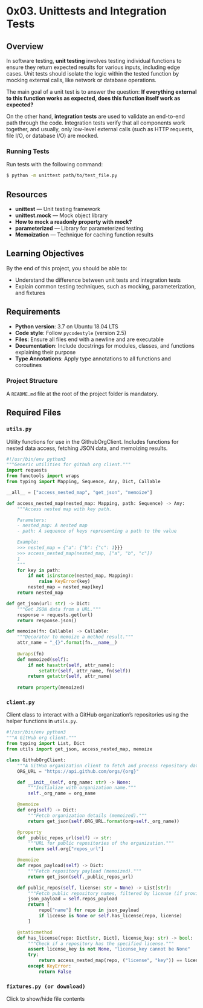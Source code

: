# 0x03. Unittests and Integration Tests

## Overview

In software testing, **unit testing** involves testing individual functions to ensure they return expected results for various inputs, including edge cases. Unit tests should isolate the logic within the tested function by mocking external calls, like network or database operations.

The main goal of a unit test is to answer the question: **If everything external to this function works as expected, does this function itself work as expected?**

On the other hand, **integration tests** are used to validate an end-to-end path through the code. Integration tests verify that all components work together, and usually, only low-level external calls (such as HTTP requests, file I/O, or database I/O) are mocked.

### Running Tests

Run tests with the following command:
```bash
$ python -m unittest path/to/test_file.py
```

## Resources
- **unittest** — Unit testing framework
- **unittest.mock** — Mock object library
- **How to mock a readonly property with mock?**
- **parameterized** — Library for parameterized testing
- **Memoization** — Technique for caching function results

## Learning Objectives

By the end of this project, you should be able to:
- Understand the difference between unit tests and integration tests
- Explain common testing techniques, such as mocking, parameterization, and fixtures

## Requirements
- **Python version**: 3.7 on Ubuntu 18.04 LTS
- **Code style**: Follow `pycodestyle` (version 2.5)
- **Files**: Ensure all files end with a newline and are executable
- **Documentation**: Include docstrings for modules, classes, and functions explaining their purpose
- **Type Annotations**: Apply type annotations to all functions and coroutines

### Project Structure

A `README.md` file at the root of the project folder is mandatory.

## Required Files

### `utils.py`
Utility functions for use in the GithubOrgClient. Includes functions for nested data access, fetching JSON data, and memoizing results.

```python
#!/usr/bin/env python3
"""Generic utilities for github org client."""
import requests
from functools import wraps
from typing import Mapping, Sequence, Any, Dict, Callable

__all__ = ["access_nested_map", "get_json", "memoize"]

def access_nested_map(nested_map: Mapping, path: Sequence) -> Any:
    """Access nested map with key path.

    Parameters:
    - nested_map: A nested map
    - path: A sequence of keys representing a path to the value

    Example:
    >>> nested_map = {"a": {"b": {"c": 1}}}
    >>> access_nested_map(nested_map, ["a", "b", "c"])
    1
    """
    for key in path:
        if not isinstance(nested_map, Mapping):
            raise KeyError(key)
        nested_map = nested_map[key]
    return nested_map

def get_json(url: str) -> Dict:
    """Get JSON data from a URL."""
    response = requests.get(url)
    return response.json()

def memoize(fn: Callable) -> Callable:
    """Decorator to memoize a method result."""
    attr_name = "_{}".format(fn.__name__)
    
    @wraps(fn)
    def memoized(self):
        if not hasattr(self, attr_name):
            setattr(self, attr_name, fn(self))
        return getattr(self, attr_name)
    
    return property(memoized)
```

### `client.py`
Client class to interact with a GitHub organization’s repositories using the helper functions in `utils.py`.

```python
#!/usr/bin/env python3
"""A GitHub org client."""
from typing import List, Dict
from utils import get_json, access_nested_map, memoize

class GithubOrgClient:
    """A GitHub organization client to fetch and process repository data."""
    ORG_URL = "https://api.github.com/orgs/{org}"

    def __init__(self, org_name: str) -> None:
        """Initialize with organization name."""
        self._org_name = org_name

    @memoize
    def org(self) -> Dict:
        """Fetch organization details (memoized)."""
        return get_json(self.ORG_URL.format(org=self._org_name))

    @property
    def _public_repos_url(self) -> str:
        """URL for public repositories of the organization."""
        return self.org["repos_url"]

    @memoize
    def repos_payload(self) -> Dict:
        """Fetch repository payload (memoized)."""
        return get_json(self._public_repos_url)

    def public_repos(self, license: str = None) -> List[str]:
        """Fetch public repository names, filtered by license (if provided)."""
        json_payload = self.repos_payload
        return [
            repo["name"] for repo in json_payload
            if license is None or self.has_license(repo, license)
        ]

    @staticmethod
    def has_license(repo: Dict[str, Dict], license_key: str) -> bool:
        """Check if a repository has the specified license."""
        assert license_key is not None, "license_key cannot be None"
        try:
            return access_nested_map(repo, ("license", "key")) == license_key
        except KeyError:
            return False
```
### `fixtures.py (or download)`
Click to show/hide file contents
